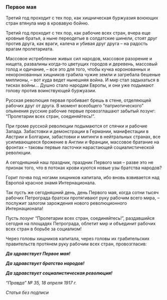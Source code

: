 ### Первое мая

Третий год проходит с тех пор, как хищническая буржуазия воюющих стран втянула мир в кровавую бойню.

Третий год проходит с тех пор, как рабочие всех стран, вчера еще кровные братья, а ныне переодетые в солдатские шинели, стоят друг против друга, как враги, калеча и убивая друг друга – на радость врагам пролетариата.

Массовое истребление живых сил народов, массовое разорение и нищета, развалины когда‑то цветущих городов и деревень, массовый голод и одичание, – все это для того, чтобы кучка коронованных и некоронованных хищников грабила чужие земли и загребала бешеные миллионы, – вот куда ведет нынешняя война. И мир стал задыхаться в тисках войны… Душно стало народам Европы, и они уже подымают голову против воинствующей буржуазии.

Русская революция первая пробивает брешь в стене, отделяющей рабочих друг от друга. В момент всеобщего “патриотического” опьянения русские рабочие первые провозглашают забытый лозунг: “Пролетарии всех стран, соединяйтесь!”.

При громе русской революции подымаются от спячки и рабочие Запада. Забастовки и демонстрации в Германии, манифестации в Австрии и Болгарии, забастовки и митинги в нейтральных странах, все усиливающееся брожение в Англии и Франции, массовое братание на фронтах – таковы первые ласточки нарастающей социалистической революции.

А сегодняшний наш праздник, праздник Первого мая – разве это не признак того, что в потоках крови куются новые узы братства народов?

Горит почва под ногами хищников капитала, ибо вновь взвивается над Европой красное знамя Интернационала.

Так пусть же сегодняшний день, день Первого мая, когда сотни тысяч рабочих Петрограда братски протягивают руку рабочим всего мира, – послужит залогом зарождения нового революционного Интернационала!

Пусть лозунг “Пролетарии всех стран, соединяйтесь!”, раздавшийся сегодня на площадях Петрограда, облетит мир и объединит рабочих всех стран в борьбе за социализм!

Через головы хищников капитала, через головы их грабительских правительств протянем руку рабочим всех стран, провозгласив:

**_Да здравствует Первое мая!_**  

**_Да здравствует братство народов!_**  

**_Да здравствует социалистическая революция!_**  

_“Правда” №_ _35, 18 апреля 1917_ _г._

_Статья без подписи_
